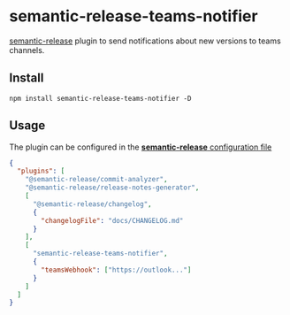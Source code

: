 # semantic-release-teams-notifier

[semantic-release](https://github.com/semantic-release/semantic-release) plugin to send notifications about new versions to teams channels.

## Install

```shell
npm install semantic-release-teams-notifier -D
```

## Usage

The plugin can be configured in the [**semantic-release** configuration file](https://github.com/semantic-release/semantic-release/blob/caribou/docs/usage/configuration.md#configuration)

```json
{
  "plugins": [
    "@semantic-release/commit-analyzer",
    "@semantic-release/release-notes-generator",
    [
      "@semantic-release/changelog",
      {
        "changelogFile": "docs/CHANGELOG.md"
      }
    ],
    [
      "semantic-release-teams-notifier",
      {
        "teamsWebhook": ["https://outlook..."]
      }
    ]
  ]
}
```
